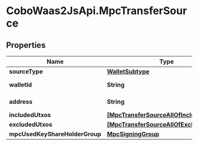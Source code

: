 # CoboWaas2JsApi.MpcTransferSource

## Properties

Name | Type | Description | Notes
------------ | ------------- | ------------- | -------------
**sourceType** | [**WalletSubtype**](WalletSubtype.md) |  | 
**walletId** | **String** | The wallet ID. | 
**address** | **String** | The wallet address. | [optional] 
**includedUtxos** | [**[MpcTransferSourceAllOfIncludedUtxos]**](MpcTransferSourceAllOfIncludedUtxos.md) |  | [optional] 
**excludedUtxos** | [**[MpcTransferSourceAllOfExcludedUtxos]**](MpcTransferSourceAllOfExcludedUtxos.md) |  | [optional] 
**mpcUsedKeyShareHolderGroup** | [**MpcSigningGroup**](MpcSigningGroup.md) |  | [optional] 


